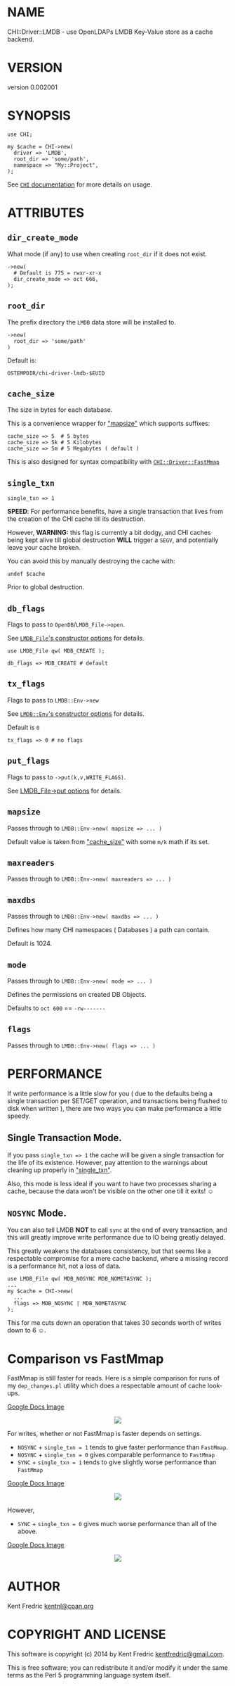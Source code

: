 # NAME

CHI::Driver::LMDB - use OpenLDAPs LMDB Key-Value store as a cache backend.

# VERSION

version 0.002001

# SYNOPSIS

    use CHI;

    my $cache = CHI->new(
      driver => 'LMDB',
      root_dir => 'some/path',
      namespace => "My::Project",
    );

See [`CHI` documentation](https://metacpan.org/pod/CHI) for more details on usage.

# ATTRIBUTES

## `dir_create_mode`

What mode (if any) to use when creating `root_dir` if it does not exist.

    ->new(
      # Default is 775 = rwxr-xr-x
      dir_create_mode => oct 666,
    );

## `root_dir`

The prefix directory the `LMDB` data store will be installed to.

    ->new(
      root_dir => 'some/path'
    )

Default is:

    OSTEMPDIR/chi-driver-lmdb-$EUID

## `cache_size`

The size in bytes for each database.

This is a convenience wrapper for ["mapsize"](#mapsize) which supports suffixes:

    cache_size => 5  # 5 bytes
    cache_size => 5k # 5 Kilobytes
    cache_size => 5m # 5 Megabytes ( default )

This is also designed for syntax compatibility with [`CHI::Driver::FastMmap`](https://metacpan.org/pod/CHI::Driver::FastMmap)

## `single_txn`

    single_txn => 1

**SPEED**: For performance benefits, have a single transaction
that lives from the creation of the CHI cache till its destruction.

However, **WARNING:** this flag is currently a bit dodgy, and CHI caches being kept alive
till global destruction **WILL** trigger a `SEGV`, and potentially leave your cache broken.

You can avoid this by manually destroying the cache with:

    undef $cache

Prior to global destruction.

## `db_flags`

Flags to pass to `OpenDB`/`LMDB_File->open`.

See [`LMDB_File`'s constructor options](https://metacpan.org/pod/LMDB_File#LMDB_File) for details.

    use LMDB_File qw( MDB_CREATE );

    db_flags => MDB_CREATE # default

## `tx_flags`

Flags to pass to `LMDB::Env->new`

See [`LMDB::Env`'s constructor options](https://metacpan.org/pod/LMDB_File#LMDB::Env) for details.

Default is `0`

    tx_flags => 0 # no flags

## `put_flags`

Flags to pass to `->put(k,v,WRITE_FLAGS)`.

See [LMDB\_File->put options](https://metacpan.org/pod/LMDB_File#LMDB_File) for details.

## `mapsize`

Passes through to `LMDB::Env->new( mapsize => ... )`

Default value is taken from ["cache\_size"](#cache_size) with some `m/k` math if its set.

## `maxreaders`

Passes through to `LMDB::Env->new( maxreaders => ... )`

## `maxdbs`

Passes through to `LMDB::Env->new( maxdbs => ... )`

Defines how many CHI namespaces ( Databases ) a path can contain.

Default is 1024.

## `mode`

Passes through to `LMDB::Env->new( mode => ... )`

Defines the permissions on created DB Objects.

Defaults to `oct 600` == `-rw-------`

## `flags`

Passes through to `LMDB::Env->new( flags => ... )`

# PERFORMANCE

If write performance is a little slow for you ( due to the defaults being a single
transaction per SET/GET operation, and transactions being flushed to disk when written ),
there are two ways you can make performance a little speedy.

## Single Transaction Mode.

If you pass `single_txn => 1` the cache will be given a single transaction
for the life of its existence. However, pay attention to the warnings about cleaning
up properly in ["single\_txn"](#single_txn).

Also, this mode is less ideal if you want to have two processes sharing a cache,
because the data won't be visible on the other one till it exits! ☺

## `NOSYNC` Mode.

You can also tell LMDB **NOT** to call `sync` at the end of every transaction,
and this will greatly improve write performance due to IO being greatly delayed.

This greatly weakens the databases consistency, but that seems like a respectable
compromise for a mere cache backend, where a missing record is a performance hit, not a loss of data.

    use LMDB_File qw( MDB_NOSYNC MDB_NOMETASYNC );
    ...
    my $cache = CHI->new(
      ...
      flags => MDB_NOSYNC | MDB_NOMETASYNC
    );

This for me cuts down an operation that takes 30 seconds worth of writes down to 6 ☺.

# Comparison vs FastMmap

FastMmap is still faster for reads. Here is a simple comparison for runs
of my `dep_changes.pl` utility which does a respectable amount of cache look-ups.

[Google Docs Image
](https://docs.google.com/spreadsheets/d/13PVt7N9aBnbXpqgQPPTFFO2plaLEXfNiHGefyvc3gaI/pubchart?oid=25361389&format=interactive)

<div>
    <center><a href="https://docs.google.com/spreadsheets/d/13PVt7N9aBnbXpqgQPPTFFO2plaLEXfNiHGefyvc3gaI/pubchart?oid=25361389&format=interactive"><img src="https://docs.google.com/spreadsheets/d/13PVt7N9aBnbXpqgQPPTFFO2plaLEXfNiHGefyvc3gaI/pubchart?oid=25361389&format=image"></a></center>
</div>

For writes, whether or not FastMmap is faster depends on settings.

- `NOSYNC` + `single_txn = 1` tends to give faster performance than `FastMmap`.
- `NOSYNC` + `single_txn = 0` gives comparable performance to `FastMmap`
- `SYNC`   + `single_txn = 1` tends to give slightly worse performance than `FastMmap`

[Google Docs Image
](https://docs.google.com/spreadsheets/d/13PVt7N9aBnbXpqgQPPTFFO2plaLEXfNiHGefyvc3gaI/pubchart?oid=390411539&format=interactive)

<div>
    <center><a href="https://docs.google.com/spreadsheets/d/13PVt7N9aBnbXpqgQPPTFFO2plaLEXfNiHGefyvc3gaI/pubchart?oid=390411539&format=interactive"><img src="https://docs.google.com/spreadsheets/d/13PVt7N9aBnbXpqgQPPTFFO2plaLEXfNiHGefyvc3gaI/pubchart?oid=390411539&format=image"></a></center>
</div>

However,

- `SYNC` + `single_txn = 0` gives much worse performance than all of the above.

[Google Docs Image
](https://docs.google.com/spreadsheets/d/13PVt7N9aBnbXpqgQPPTFFO2plaLEXfNiHGefyvc3gaI/pubchart?oid=2027736788&format=interactive)

<div>
    <center><a href="https://docs.google.com/spreadsheets/d/13PVt7N9aBnbXpqgQPPTFFO2plaLEXfNiHGefyvc3gaI/pubchart?oid=2027736788&format=interactive"><img src="https://docs.google.com/spreadsheets/d/13PVt7N9aBnbXpqgQPPTFFO2plaLEXfNiHGefyvc3gaI/pubchart?oid=2027736788&format=image"></a></center>
</div>

# AUTHOR

Kent Fredric <kentnl@cpan.org>

# COPYRIGHT AND LICENSE

This software is copyright (c) 2014 by Kent Fredric <kentfredric@gmail.com>.

This is free software; you can redistribute it and/or modify it under
the same terms as the Perl 5 programming language system itself.

